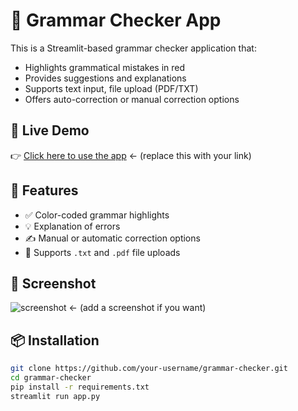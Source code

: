 # 📝 Grammar Checker App

This is a Streamlit-based grammar checker application that:
- Highlights grammatical mistakes in red
- Provides suggestions and explanations
- Supports text input, file upload (PDF/TXT)
- Offers auto-correction or manual correction options

## 🚀 Live Demo

👉 [Click here to use the app](https://your-streamlit-url.streamlit.app) ← (replace this with your link)

## 📂 Features

- ✅ Color-coded grammar highlights
- 💡 Explanation of errors
- ✍️ Manual or automatic correction options
- 📄 Supports `.txt` and `.pdf` file uploads

## 📸 Screenshot

![screenshot](screenshot.png) ← (add a screenshot if you want)

## 📦 Installation

```bash
git clone https://github.com/your-username/grammar-checker.git
cd grammar-checker
pip install -r requirements.txt
streamlit run app.py
